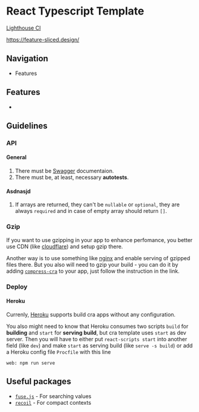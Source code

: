 # React Typescript Template
[Lighthouse CI]()

https://feature-sliced.design/

## Navigation

- Features

## Features

- 

## Guidelines

### API

#### General

1. There must be [Swagger](https://swagger.io/) documentaion.
1. There must be, at least, necessary **autotests**.

#### Asdnasjd

1. If arrays are returned, they can't be `nullable` or `optional`, they are always `required` and in case of empty array should return `[]`.

#### 

### Gzip

If you want to use gzipping in your app to enhance perfomance, you better use CDN (like [cloudflare](https://www.cloudflare.com/)) and setup gzip there.

Another way is to use something like [nginx](https://www.nginx.com/) and enable serving of gzipped files there. But you also will need to gzip your build - you can do it by adding [`compress-cra`](https://www.npmjs.com/package/compress-create-react-app) to your app, just follow the instruction in the link.

### Deploy

#### Heroku

Currenly, [Heroku](https://heroku.com/) supports build cra apps without any configuration.

You also might need to know that Heroku consumes two scripts `build` for **building** and `start` for **serving build**, but cra template uses `start` as dev server. Then you will have to either put `react-scripts start` into another field (like `dev`) and make `start` as serving build (like `serve -s build`) or add a Heroku config file `Procfile` with this line
```
web: npm run serve
```

## Useful packages

- [`fuse.js`](https://www.npmjs.com/package/fuse.js) - For searching values
- [`recoil`](https://www.npmjs.com/package/recoil) - For compact contexts
